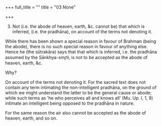 +++
full_title = ""
title = "03 None"

+++


3. Not (i.e. the abode of heaven, earth, &c. cannot be) that which is inferred, (i.e. the pradhāna), on account of the terms not denoting it.

While there has been shown a special reason in favour of Brahman (being the abode), there is no such special reason in favour of anything else. Hence he (the sūtrakāra) says that that which is inferred, i.e. the pradhāna assumed by the Sānkhya-smr̥ti, is not to be accepted as the abode of heaven, earth, &c.

Why?

On account of the terms not denoting it. For the sacred text does not contain any term intimating the non-intelligent pradhāna, on the ground of which we might understand the latter to be the general cause or abode; while such terms as 'he who perceives all and knows all' (Mu. Up. I, 1, 9) intimate an intelligent being opposed to the pradhāna in nature.

For the same reason the air also cannot be accepted as the abode of heaven, earth, and so on.

